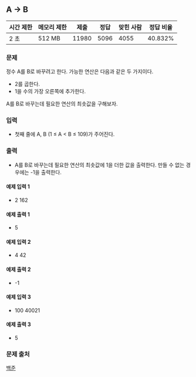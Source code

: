 ## A → B
 
|시간 제한|	메모리 제한|	제출|	정답|	맞힌 사람|	정답 비율|
|---|---|---|---|---|---|
|2 초|	512 MB|	11980|	5096|	4055|	40.832%|

### 문제
정수 A를 B로 바꾸려고 한다. 가능한 연산은 다음과 같은 두 가지이다.

- 2를 곱한다.
- 1을 수의 가장 오른쪽에 추가한다. 

A를 B로 바꾸는데 필요한 연산의 최솟값을 구해보자.

### 입력
- 첫째 줄에 A, B (1 ≤ A < B ≤ 109)가 주어진다.

### 출력
- A를 B로 바꾸는데 필요한 연산의 최솟값에 1을 더한 값을 출력한다. 만들 수 없는 경우에는 -1을 출력한다.

#### 예제 입력 1 
- 2 162

#### 예제 출력 1 
- 5

#### 예제 입력 2 
- 4 42

#### 예제 출력 2 
- -1

#### 예제 입력 3 
- 100 40021

#### 예제 출력 3 
- 5

### 문제 출처
[백준](https://www.acmicpc.net/problem/16953)